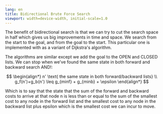 ```yaml
---
lang: en
title: Bidirectional Brute Force Search
viewport: width=device-width, initial-scale=1.0
---
```

The benefit of bidirectional search is that we can try to cut the search space 
in half which gives us big improvements in time and space. We search from the
start to the goal, and from the goal to the start. This particular one is 
implemented with as a variant of Dijkstra's algorithm.

The algorithms are similar except we add the goal to the OPEN and CLOSED lists.
We can stop when we've found the same state in both forward and backward 
search AND!:

$$
\begin{align*}
    n' \text{ the same state in both forward/backward lists} \\
        g_f(n')+g_b(n') \leq g_{minf} + g_{minb} + \epsilon
\end{align*}
$$

Which is to say that the state that the sum of the forward and backward costs
to arrive at that node n is less than or equal to the sum of the smallest 
cost to any node in the forward list and the smallest cost to any node in the 
backward list plus epsilon which is the smallest cost we can incur to move.